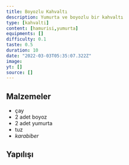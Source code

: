 ```yaml
---
title: Boyozlu Kahvaltı
description: Yumurta ve boyozlu bir kahvaltı
type: [kahvalti]
content: [hamurisi,yumurta]
equipments: []
difficulty: 0.1
taste: 0.5
duration: 10
date: "2022-03-03T05:35:07.322Z"
image: 
yt: []
source: []
---
```


## Malzemeler
- çay
- 2 adet boyoz
- 2 adet yumurta
- tuz
- *karabiber*

## Yapılışı

